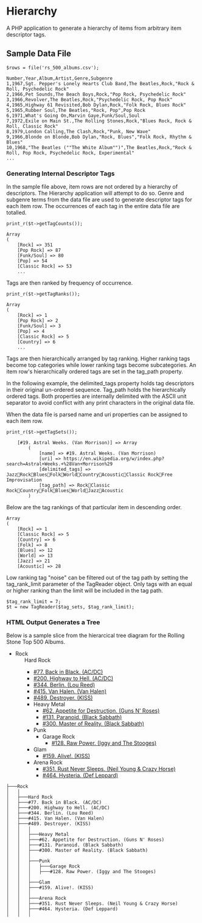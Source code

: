 # Hierarchy

A PHP application to generate a hierarchy of items from arbitrary item descriptor tags.

## Sample Data File

`$rows = file('rs_500_albums.csv');`

```
Number,Year,Album,Artist,Genre,Subgenre
1,1967,Sgt. Pepper's Lonely Hearts Club Band,The Beatles,Rock,"Rock & Roll, Psychedelic Rock"
2,1966,Pet Sounds,The Beach Boys,Rock,"Pop Rock, Psychedelic Rock"
3,1966,Revolver,The Beatles,Rock,"Psychedelic Rock, Pop Rock"
4,1965,Highway 61 Revisited,Bob Dylan,Rock,"Folk Rock, Blues Rock"
5,1965,Rubber Soul,The Beatles,"Rock, Pop",Pop Rock
6,1971,What's Going On,Marvin Gaye,Funk/Soul,Soul
7,1972,Exile on Main St.,The Rolling Stones,Rock,"Blues Rock, Rock & Roll, Classic Rock"
8,1979,London Calling,The Clash,Rock,"Punk, New Wave"
9,1966,Blonde on Blonde,Bob Dylan,"Rock, Blues","Folk Rock, Rhythm & Blues"
10,1968,"The Beatles (""The White Album"")",The Beatles,Rock,"Rock & Roll, Pop Rock, Psychedelic Rock, Experimental"
...
```

### Generating Internal Descriptor Tags

In the sample file above, item rows are not ordered by a hierarchy of descriptors. The Hierarchy application will attempt to do so. Genre and subgenre terms from the data file are used to generate descriptor tags for each item row. The occurrences of each tag in the entire data file are totalled.

`print_r($t->getTagCounts());`

```
Array
(
    [Rock] => 351
    [Pop Rock] => 87
    [Funk/Soul] => 80
    [Pop] => 54
    [Classic Rock] => 53
	...
```

Tags are then ranked by frequency of occurrence.

`print_r($t->getTagRanks());`

```
Array
(
    [Rock] => 1
    [Pop Rock] => 2
    [Funk/Soul] => 3
    [Pop] => 4
    [Classic Rock] => 5
    [Country] => 6
	...
```

Tags are then hierarchically arranged by tag ranking. Higher ranking tags become top categories while lower ranking tags become subcategories. An item row's hierarchically ordered tags are set in the tag_path property.

In the following example, the delimited_tags property holds tag descriptors in their original un-ordered sequence. Tag_path holds the hierarchically ordered tags. Both properties are internally delimited with the ASCII unit separator to avoid conflict with any print characters in the original data file.

When the data file is parsed name and uri properties can be assigned to each item row.

`print_r($t->getTagSets());`

```
    [#19. Astral Weeks. (Van Morrison)] => Array
        (
            [name] => #19. Astral Weeks. (Van Morrison)
            [uri] => https://en.wikipedia.org/w/index.php?search=Astral+Weeks.+%28Van+Morrison%29
            [delimited_tags] => JazzRockBluesFolkWorldCountryAcousticClassic RockFree Improvisation
            [tag_path] => RockClassic RockCountryFolkBluesWorldJazzAcoustic
        )
```

Below are the tag rankings of that particular item in descending order.	

```
Array
(
    [Rock] => 1
    [Classic Rock] => 5
    [Country] => 6
    [Folk] => 8
    [Blues] => 12
    [World] => 13
    [Jazz] => 21
    [Acoustic] => 28
```

Low ranking tag "noise" can be filtered out of the tag path by setting the tag_rank_limit parameter of the TagReader object. Only tags with an equal or higher ranking than the limit will be included in the tag path.

```
$tag_rank_limit = 7;
$t = new TagReader($tag_sets, $tag_rank_limit);
```

### HTML Output Generates a Tree

Below is a sample slice from the hierarcical tree diagram for the Rolling Stone Top 500 Albums.

<ul>
	<li>
	<span class="collection">Rock</span>
	<ul>
		<span class="collection">Hard Rock</span>
		<ul>
			<li class="member">
				<a href="https://en.wikipedia.org/w/index.php?search=Back+in+Black.+%28AC%2FDC%29">#77. Back in Black. (AC/DC)</a>
			</li>
			<li class="member">
				<a href="https://en.wikipedia.org/w/index.php?search=Highway+to+Hell.+%28AC%2FDC%29">#200. Highway to Hell. (AC/DC)</a>
			</li>
			<li class="member">
				<a href="https://en.wikipedia.org/w/index.php?search=Berlin.+%28Lou+Reed%29">#344. Berlin. (Lou Reed)</a>
			</li>
			<li class="member">
				<a href="https://en.wikipedia.org/w/index.php?search=Van+Halen.+%28Van+Halen%29">#415. Van Halen. (Van Halen)</a>
			</li>
			<li class="member">
				<a href="https://en.wikipedia.org/w/index.php?search=Destroyer.+%28KISS%29">#489. Destroyer. (KISS)</a>
			</li>
			<li>
			<span class="collection">Heavy Metal</span>
			<ul>
				<li class="member">
					<a href="https://en.wikipedia.org/w/index.php?search=Appetite+for+Destruction.+%28Guns+N%27+Roses%29">#62. Appetite for Destruction. (Guns N' Roses)</a>
				</li>
				<li class="member">
					<a href="https://en.wikipedia.org/w/index.php?search=Paranoid.+%28Black+Sabbath%29">#131. Paranoid. (Black Sabbath)</a>
				</li>
				<li class="member">
					<a href="https://en.wikipedia.org/w/index.php?search=Master+of+Reality.+%28Black+Sabbath%29">#300. Master of Reality. (Black Sabbath)</a>
				</li>
			</ul>
			</li>
			<li>
			<span class="COLL:Punk">Punk</span>
			<ul>
				<li>
				<span class="collection">Garage Rock</span>
				<ul>
					<li class="member">
						<a href="https://en.wikipedia.org/w/index.php?search=Raw+Power.+%28Iggy+and+The+Stooges%29">#128. Raw Power. (Iggy and The Stooges)</a>
					</li>
				</ul>
				</li>
			</ul>
			</li>
			<li>
			<span class="collection">Glam</span>
			<ul>
				<li class="member">
					<a href="https://en.wikipedia.org/w/index.php?search=Alive%21.+%28KISS%29">#159. Alive!. (KISS)</a>
				</li>
			</ul>
			</li>
			<li>
			<span class="collection">Arena Rock</span>
			<ul>
				<li class="member">
					<a href="https://en.wikipedia.org/w/index.php?search=Rust+Never+Sleeps.+%28Neil+Young+%26+Crazy+Horse%29">#351. Rust Never Sleeps. (Neil Young & Crazy Horse)</a>
				</li>
				<li class="member">
					<a href="https://en.wikipedia.org/w/index.php?search=Hysteria.+%28Def+Leppard%29">#464. Hysteria. (Def Leppard)</a>
				</li>
			</ul>
			</li>
		</ul>
		</li>
	</ul>
	</li>
</ul>

```
├───Rock
│   │
│   ├───Hard Rock
│   ├───#77. Back in Black. (AC/DC)
│   ├───#200. Highway to Hell. (AC/DC)
│   ├───#344. Berlin. (Lou Reed)
│   ├───#415. Van Halen. (Van Halen)
│   ├───#489. Destroyer. (KISS)
│   │   │
│   │   ├───Heavy Metal
│   │   ├───#62. Appetite for Destruction. (Guns N' Roses)
│   │   ├───#131. Paranoid. (Black Sabbath)
│   │   ├───#300. Master of Reality. (Black Sabbath)
│   │   │
│   │   ├───Punk
│   │   │   ├───Garage Rock
│   │   │   ├───#128. Raw Power. (Iggy and The Stooges)
│   │   │
│   │   ├───Glam
│   │   ├───#159. Alive!. (KISS)
│   │   │
│   │   ├───Arena Rock
│   │   ├───#351. Rust Never Sleeps. (Neil Young & Crazy Horse)
│   │   ├───#464. Hysteria. (Def Leppard)
│   │   │
```
